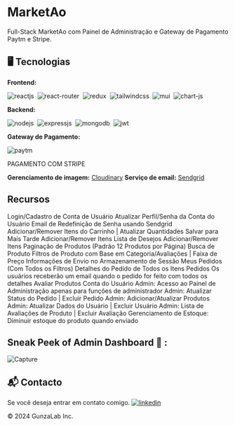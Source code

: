 # MarketAo
Full-Stack MarketAo com Painel de Administração e Gateway de Pagamento Paytm e Stripe.

## 🖥️ Tecnologias 
**Frontend:**

![reactjs](https://img.shields.io/badge/React-20232A?style=for-the-badge&logo=react&logoColor=61DAFB)&nbsp;
![react-router](https://img.shields.io/badge/React_Router-CA4245?style=for-the-badge&logo=react-router&logoColor=white)&nbsp;
![redux](https://img.shields.io/badge/Redux-593D88?style=for-the-badge&logo=redux&logoColor=white)&nbsp;
![tailwindcss](https://img.shields.io/badge/Tailwind_CSS-38B2AC?style=for-the-badge&logo=tailwind-css&logoColor=white)&nbsp;
![mui](https://img.shields.io/badge/Material--UI-0081CB?style=for-the-badge&logo=material-ui&logoColor=white)&nbsp;
![chart-js](https://img.shields.io/badge/Chart.js-FF6384?style=for-the-badge&logo=chartdotjs&logoColor=white)&nbsp;

**Backend:**

![nodejs](https://img.shields.io/badge/Node.js-43853D?style=for-the-badge&logo=node.js&logoColor=white)&nbsp;
![expressjs](https://img.shields.io/badge/Express.js-000000?style=for-the-badge&logo=express&logoColor=white)&nbsp;
![mongodb](https://img.shields.io/badge/MongoDB-4EA94B?style=for-the-badge&logo=mongodb&logoColor=white)&nbsp;
![jwt](	https://img.shields.io/badge/JWT-000000?style=for-the-badge&logo=JSON%20web%20tokens&logoColor=white)&nbsp;

**Gateway de Pagamento:**

![paytm](https://img.shields.io/badge/Paytm-002970?style=for-the-badge&logo=paytm&logoColor=00BAF2)

PAGAMENTO COM STRIPE

**Gerenciamento de imagem:** [Cloudinary](https://cloudinary.com/)
**Serviço de email:** [Sendgrid](https://sendgrid.com/)

## Recursos
Login/Cadastro de Conta de Usuário
Atualizar Perfil/Senha da Conta do Usuário
Email de Redefinição de Senha usando Sendgrid
Adicionar/Remover Itens do Carrinho | Atualizar Quantidades
Salvar para Mais Tarde Adicionar/Remover Itens
Lista de Desejos Adicionar/Remover Itens
Paginação de Produtos (Padrão 12 Produtos por Página)
Busca de Produto
Filtros de Produto com Base em Categoria/Avaliações | Faixa de Preço
Informações de Envio no Armazenamento de Sessão
Meus Pedidos (Com Todos os Filtros)
Detalhes do Pedido de Todos os Itens Pedidos
Os usuários receberão um email quando o pedido for feito com todos os detalhes
Avaliar Produtos Conta do Usuário
Admin: Acesso ao Painel de Administração apenas para funções de administrador
Admin: Atualizar Status do Pedido | Excluir Pedido
Admin: Adicionar/Atualizar Produtos
Admin: Atualizar Dados do Usuário | Excluir Usuário
Admin: Lista de Avaliações de Produto | Excluir Avaliação
Gerenciamento de Estoque: Diminuir estoque do produto quando enviado

## Sneak Peek of Admin Dashboard 🙈 :
![Capture](https://user-images.githubusercontent.com/64949957/153995268-0cb769b9-e0ee-48ea-83c1-09b881df4101.PNG)

<h2>📬 Contacto</h2>

Se você deseja entrar em contato comigo.
[![linkedin](https://img.shields.io/badge/LinkedIn-0077B5?style=for-the-badge&logo=linkedin&logoColor=white)](https://linkedin.com/in/david-gunza-650734295)

© 2024 GunzaLab Inc.
